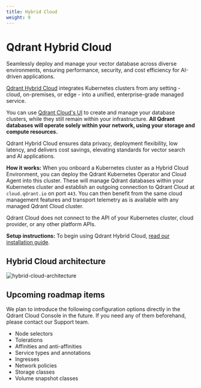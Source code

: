 ```yaml
---
title: Hybrid Cloud
weight: 9
---
```


# Qdrant Hybrid Cloud

Seamlessly deploy and manage your vector database across diverse environments, ensuring performance, security, and cost efficiency for AI-driven applications.

[Qdrant Hybrid Cloud](/hybrid-cloud/) integrates Kubernetes clusters from any setting - cloud, on-premises, or edge - into a unified, enterprise-grade managed service.

You can use [Qdrant Cloud's UI](/documentation/cloud/create-cluster/) to create and manage your database clusters, while they still remain within your infrastructure. **All Qdrant databases will operate solely within your network, using your storage and compute resources.**

Qdrant Hybrid Cloud ensures data privacy, deployment flexibility, low latency, and delivers cost savings, elevating standards for vector search and AI applications.

**How it works:** When you onboard a Kubernetes cluster as a Hybrid Cloud Environment, you can deploy the Qdrant Kubernetes Operator and Cloud Agent into this cluster. These will manage Qdrant databases within your Kubernetes cluster and establish an outgoing connection to Qdrant Cloud at `cloud.qdrant.io` on port `443`. You can then benefit from the same cloud management features and transport telemetry as is available with any managed Qdrant Cloud cluster.

<aside role="status">Qdrant Cloud does not connect to the API of your Kubernetes cluster, cloud provider, or any other platform APIs.</aside>

**Setup instructions:** To begin using Qdrant Hybrid Cloud, [read our installation guide](/documentation/hybrid-cloud/hybrid-cloud-setup/).

## Hybrid Cloud architecture

![hybrid-cloud-architecture](/blog/hybrid-cloud/hybrid-cloud-architecture.png)

## Upcoming roadmap items

We plan to introduce the following configuration options directly in the Qdrant Cloud Console in the future. If you need any of them beforehand, please contact our Support team.

* Node selectors
* Tolerations
* Affinities and anti-affinities
* Service types and annotations
* Ingresses
* Network policies
* Storage classes
* Volume snapshot classes
